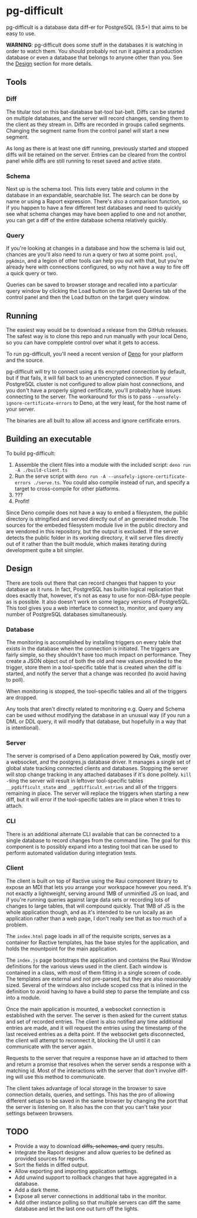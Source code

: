 # pg-difficult

pg-difficult is a database data diff-er for PostgreSQL (9.5+) that aims to be easy to use.

**WARNING**: pg-difficult does some stuff in the databases it is watching in order to watch them. You should probably not run it against a production database or even a database that belongs to anyone other than you. See the [Design](#Design) section for more details.

## Tools

### Diff

The titular tool on this bat-database bat-tool bat-belt. Diffs can be started on multiple databases, and the server will record changes, sending them to the client as they stream in. Diffs are recorded in groups called segments. Changing the segment name from the control panel will start a new segment.

As long as there is at least one diff running, previously started and stopped diffs will be retained on the server. Entries can be cleared from the control panel while diffs are still running to reset saved and active state.

### Schema

Next up is the schema tool. This lists every table and column in the database in an expandable, searchable list. The search can be done by name or using a Raport expression. There's also a comparison function, so if you happen to have a few different test databases and need to quickly see what schema changes may have been applied to one and not another, you can get a diff of the entire database schema relatively quickly.

### Query

If you're looking at changes in a database and how the schema is laid out, chances are you'll also need to run a query or two at some point. `psql`, `pgAdmin`, and a legion of other tools can help you out with that, but you're already here with connections configured, so why not have a way to fire off a quick query or two.

Queries can be saved to browser storage and recalled into a particular query window by clicking the Load button on the Saved Queries tab of the control panel and then the Load button on the target query window.

## Running

The easiest way would be to download a release from the GitHub releases. The safest way is to clone this repo and run manually with your local Deno, so you can have compplete control over what it gets to access.

To run pg-difficult, you'll need a recent version of [Deno](https://deno.land) for your platform and the source.

pg-difficult will try to connect using a tls encrypted connection by default, but if that fails, it will fall back to an unencrypted connection. If your PostgreSQL cluster is not configured to allow plain host connections, and you don't have a properly signed certificate, you'll probably have issues connecting to the server. The workaround for this is to pass `--unsafely-ignore-certificate-errors` to Deno, at the very least, for the host name of your server.

The binaries are all built to allow all access and ignore certificate errors.

## Building an executable

To build pg-difficult:

1. Assemble the client files into a module with the included script: `deno run -A ./build-client.ts`
2. Run the serve script with `deno run -A --unsafely-ignore-certificate-errors ./serve.ts`. You could also compile instead of run, and specify a target to cross-compile for other platforms.
3. ???
4. Profit!

Since Deno compile does not have a way to embed a filesystem, the public directory is stringified and served directly out of an generated module. The sources for the embeded filesystem module live in the public directory and are vendored in this repository, but the output is excluded. If the server detects the public folder in its working directory, it will serve files directly out of it rather than the built module, which makes iterating during development quite a bit simpler.

## Design

There are tools out there that can record changes that happen to your database as it runs. In fact, PostgreSQL has builtin logical replication that does exactly that, however, it's not as easy to use for non-DBA-type people as is possible. It also doesn't work on some legacy versions of PostgreSQL. This tool gives you a web interface to connect to, monitor, and query any number of PostgreSQL databases simultaneously.

### Database

The monitoring is accomplished by installing triggers on every table that exists in the database when the connection is initiated. The triggers are fairly simple, so they shouldn't have too much impact on performance. They create a JSON object out of both the old and new values provided to the trigger, store them in a tool-specific table that is created when the diff is started, and notify the server that a change was recorded (to avoid having to poll).

When monitoring is stopped, the tool-specific tables and all of the triggers are dropped.

Any tools that aren't directly related to monitoring e.g. Query and Schema can be used without modifying the database in an unusual way (if you run a DML or DDL query, it will modify that database, but hopefully in a way that is intentional).

### Server

The server is comprised of a Deno application powered by Oak, mostly over a websocket, and the postgres.js database driver. It manages a single set of global state tracking connected clients and databases. Stopping the server will stop change tracking in any attached databases if it's done politely. `kill -9`ing the server will result in leftover tool-specific tables `__pgdifficult_state` and `__pgdifficult_entries` and all of the triggers remaining in place. The server will replace the triggers when starting a new diff, but it will error if the tool-specific tables are in place when it tries to attach.

### CLI

There is an additional alternate CLI available that can be connected to a single database to record changes from the command line. The goal for this component is to possibly expand into a testing tool that can be used to perform automated validation during integration tests.

### Client

The client is built on top of Ractive using the Raui component library to expose an MDI that lets you arrange your workspace however you need. It's not exactly a lightweight, serving around 1MB of unminified JS on load, and if you're running queries against large data sets or recording lots of changes to large tables, that will compound quickly. That 1MB of JS is the whole application though, and as it's intended to be run locally as an application rather than a web page, I don't really see that as too much of a problem.

The `index.html` page loads in all of the requisite scripts, serves as a container for Ractive templates, has the base styles for the application, and holds the mountpoint for the main application.

The `index.js` page bootstraps the application and contains the Raui Window definitions for the various views used in the client. Each window is contained in a class, with most of them fitting in a single screen of code. The templates are external and not pre-parsed, but they are also reasonably sized. Several of the windows also include scoped css that is inlined in the definition to avoid having to have a build step to parse the template and css into a module.

Once the main application is mounted, a websocket connection is established with the server. The server is then asked for the current status and set of recorded entries. The client is also notified any time additional entries are made, and it will request the entries using the timestamp of the last received entries as a delta point. If the websocket gets disconnected, the client will attempt to reconnect it, blocking the UI until it can communicate with the server again.

Requests to the server that require a response have an id attached to them and return a promise that resolves when the server sends a response with a matching id. Most of the interactions with the server that don't involve diff-ing will use this method to communicate.

The client takes advantage of local storage in the browser to save connection details, queries, and settings. This has the pro of allowing different setups to be saved in the same browser by changing the port that the server is listening on. It also has the con that you can't take your settings between browsers.

## TODO

* Provide a way to download ~~diffs, schemas, and~~ query results.
* Integrate the Raport designer and allow queries to be defined as provided sources for reports.
* Sort the fields in diffed output.
* Allow exporting and importing application settings.
* Add unwind support to rollback changes that have aggregated in a database.
* Add a dark theme.
* Expose all server connections in additional tabs in the monitor.
* Add other instance polling so that multiple servers can diff the same database and let the last one out turn off the lights.
